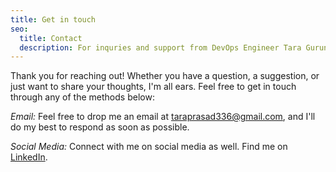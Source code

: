 ```yaml
---
title: Get in touch
seo:
  title: Contact
  description: For inquries and support from DevOps Engineer Tara Gurung. Get in touch through email or social media! Let me know how I can help.
---
```


Thank you for reaching out! Whether you have a question, a suggestion, or just want to share your thoughts, I'm all ears. Feel free to get in touch through any of the methods below:

_Email:_
Feel free to drop me an email at [taraprasad336@gmail.com](mailto:taraprasad336@gmail.com), and I'll do my best to respond as soon as possible.

_Social Media:_
Connect with me on social media as well. Find me on [LinkedIn](https://www.linkedin.com/in/taragurung).
